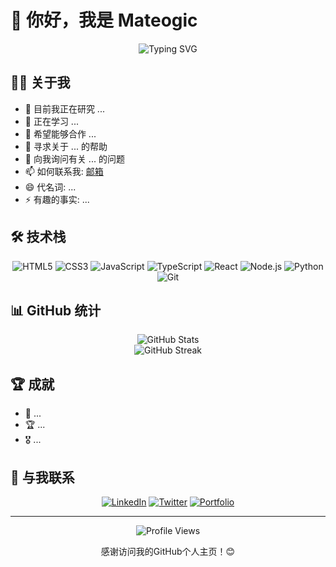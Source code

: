 # 👋 你好，我是 Mateogic

<div align="center">
  <img src="https://readme-typing-svg.herokuapp.com?font=Fira+Code&pause=1000&color=2E97F7&center=true&vCenter=true&width=435&lines=热爱编程;不断学习;热衷创新" alt="Typing SVG" />
</div>

## 🧑‍💻 关于我

- 🔭 目前我正在研究 ...
- 🌱 正在学习 ...
- 👯 希望能够合作 ...
- 🤔 寻求关于 ... 的帮助
- 💬 向我询问有关 ... 的问题
- 📫 如何联系我: [邮箱](mailto:your.email@example.com)
- 😄 代名词: ...
- ⚡ 有趣的事实: ...

## 🛠️ 技术栈

<div align="center">
  
  ![HTML5](https://img.shields.io/badge/-HTML5-E34F26?style=flat-square&logo=html5&logoColor=white)
  ![CSS3](https://img.shields.io/badge/-CSS3-1572B6?style=flat-square&logo=css3)
  ![JavaScript](https://img.shields.io/badge/-JavaScript-F7DF1E?style=flat-square&logo=javascript&logoColor=black)
  ![TypeScript](https://img.shields.io/badge/-TypeScript-007ACC?style=flat-square&logo=typescript&logoColor=white)
  ![React](https://img.shields.io/badge/-React-61DAFB?style=flat-square&logo=react&logoColor=black)
  ![Node.js](https://img.shields.io/badge/-Node.js-339933?style=flat-square&logo=node.js&logoColor=white)
  ![Python](https://img.shields.io/badge/-Python-3776AB?style=flat-square&logo=python&logoColor=white)
  ![Git](https://img.shields.io/badge/-Git-F05032?style=flat-square&logo=git&logoColor=white)
  
</div>

## 📊 GitHub 统计

<div align="center">
  <img src="https://github-readme-stats.vercel.app/api?username=Mateogic&show_icons=true&theme=tokyonight" alt="GitHub Stats" />
</div>

<div align="center">
  <img src="https://github-readme-streak-stats.herokuapp.com/?user=Mateogic&theme=tokyonight" alt="GitHub Streak" />
</div>

## 🏆 成就

- 🥇 ...
- 🏆 ...
- 🎖️ ...

## 📱 与我联系

<div align="center">
  
  [![LinkedIn](https://img.shields.io/badge/-LinkedIn-0077B5?style=for-the-badge&logo=linkedin&logoColor=white)](https://linkedin.com/in/yourprofile)
  [![Twitter](https://img.shields.io/badge/-Twitter-1DA1F2?style=for-the-badge&logo=twitter&logoColor=white)](https://twitter.com/yourhandle)
  [![Portfolio](https://img.shields.io/badge/-Portfolio-000000?style=for-the-badge&logo=react&logoColor=white)](https://yourwebsite.com)
  
</div>

---

<div align="center">
  <img src="https://komarev.com/ghpvc/?username=Mateogic&color=blueviolet" alt="Profile Views" />
  <p>感谢访问我的GitHub个人主页！😊</p>
</div>

<!---
Mateogic/Mateogic is a ✨ special ✨ repository because its `README.md` (this file) appears on your GitHub profile.
You can click the Preview link to take a look at your changes.
--->

